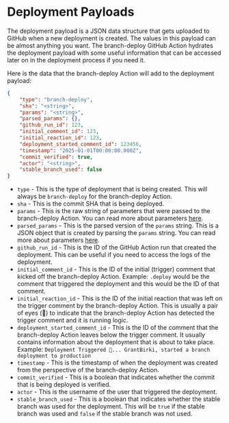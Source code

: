 # Deployment Payloads

The deployment payload is a JSON data structure that gets uploaded to GitHub when a new deployment is created. The values in this payload can be almost anything you want. The branch-deploy GitHub Action hydrates the deployment payload with some useful information that can be accessed later on in the deployment process if you need it.

Here is the data that the branch-deploy Action will add to the deployment payload:

```json
{
    "type": "branch-deploy",
    "sha": "<string>",
    "params": "<string>",
    "parsed_params": {},
    "github_run_id": 123,
    "initial_comment_id": 123,
    "initial_reaction_id": 123,
    "deployment_started_comment_id": 123456,
    "timestamp": "2025-01-01T00:00:00.000Z",
    "commit_verified": true,
    "actor": "<string>",
    "stable_branch_used": false
}
```

- `type` - This is the type of deployment that is being created. This will always be `branch-deploy` for the branch-deploy Action.
- `sha` - This is the commit SHA that is being deployed.
- `params` - This is the raw string of parameters that were passed to the branch-deploy Action. You can read more about parameters [here](./parameters.md).
- `parsed_params` - This is the parsed version of the `params` string. This is a JSON object that is created by parsing the `params` string. You can read more about parameters [here](./parameters.md).
- `github_run_id` - This is the ID of the GitHub Action run that created the deployment. This can be useful if you need to access the logs of the deployment.
- `initial_comment_id` - This is the ID of the initial (trigger) comment that kicked off the branch-deploy Action. Example: `.deploy` would be the comment that triggered the deployment and this would be the ID of that comment.
- `initial_reaction_id` - This is the ID of the initial reaction that was left on the trigger comment by the branch-deploy Action. This is usually a pair of eyes (👀) to indicate that the branch-deploy Action has detected the trigger comment and it is running logic.
- `deployment_started_comment_id` - This is the ID of the comment that the branch-deploy Action leaves below the trigger comment. It usually contains information about the deployment that is about to take place. Example: `Deployment Triggered 🚀... GrantBirki, started a branch deployment to production`
- `timestamp` - This is the timestamp of when the deployment was created from the perspective of the branch-deploy Action.
- `commit_verified` - This is a boolean that indicates whether the commit that is being deployed is verified.
- `actor` - This is the username of the user that triggered the deployment.
- `stable_branch_used` - This is a boolean that indicates whether the stable branch was used for the deployment. This will be `true` if the stable branch was used and `false` if the stable branch was not used.
